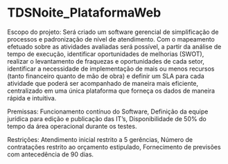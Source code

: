 ﻿# TDSNoite_PlataformaWeb
Escopo do projeto: Será criado um software gerencial de simplificação de processos e padronização de nível de atendimento. Com o mapeamento efetuado sobre as atividades avaliadas será possível, a partir da análise de tempo de execução, identificar oportunidades de melhorias (SWOT), realizar o levantamento de fraquezas e oportunidades de cada setor, identificar a necessidade de implementação de mais ou menos recursos (tanto financeiro quanto de mão de obra) e definir um SLA para cada atividade que poderá ser acompanhado de maneira mais eficiente, centralizado em uma única plataforma que forneça os dados de maneira rápida e intuitiva.

Premissas: Funcionamento contínuo do Software,	Definição da equipe jurídica para edição e publicação das IT’s, Disponibilidade de 50% do tempo da área operacional durante os testes.

Restrições:	Atendimento inicial restrito a 5 gerências, Número de contratações restrito ao orçamento estipulado,	Fornecimento de previsões com antecedência de 90 dias.

